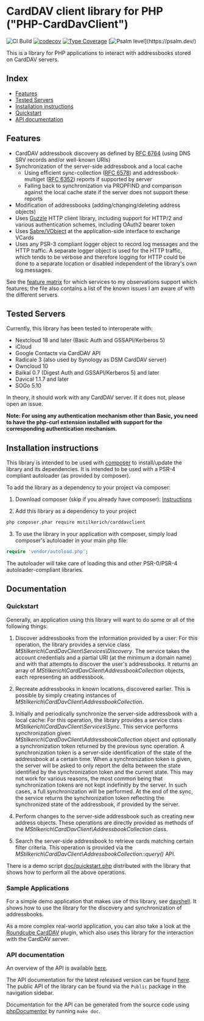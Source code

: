 # CardDAV client library for PHP ("PHP-CardDavClient")
![CI Build](https://github.com/mstilkerich/carddavclient/workflows/CI%20Build/badge.svg)
[![codecov](https://codecov.io/gh/mstilkerich/carddavclient/branch/master/graph/badge.svg)](https://codecov.io/gh/mstilkerich/carddavclient/branch/master)
[![Type Coverage](https://shepherd.dev/github/mstilkerich/carddavclient/coverage.svg)](https://shepherd.dev/github/mstilkerich/carddavclient)
[![Psalm level](https://shepherd.dev/github/mstilkerich/carddavclient/level.svg?)](https://psalm.dev/)


This is a library for PHP applications to interact with addressbooks stored on CardDAV servers.

## Index

- [Features](#features)
- [Tested Servers](#tested-servers)
- [Installation instructions](#installation-instructions)
- [Quickstart](#quickstart)
- [API documentation](#api-documentation)

## Features

- CardDAV addressbook discovery as defined by [RFC 6764](https://tools.ietf.org/html/rfc6764) (using DNS SRV records
  and/or well-known URIs)
- Synchronization of the server-side addressbook and a local cache
  - Using efficient sync-collection ([RFC 6578](https://tools.ietf.org/html/rfc6578)) and addressbook-multiget
    ([RFC 6352](https://tools.ietf.org/html/rfc6352)) reports if supported by server
  - Falling back to synchronization via PROPFIND and comparison against the local cache state if the server does not
    support these reports
- Modification of addressbooks (adding/changing/deleting address objects)
- Uses [Guzzle](https://github.com/guzzle/guzzle) HTTP client library, including support for HTTP/2 and various
  authentication schemes, including OAuth2 bearer token
- Uses [Sabre/VObject](https://github.com/sabre-io/vobject) at the application-side interface to exchange VCards
- Uses any PSR-3 compliant logger object to record log messages and the HTTP traffic. A separate logger object is used
  for the HTTP traffic, which tends to be verbose and therefore logging for HTTP could be done to a separate location or
  disabled independent of the library's own log messages.

See the [feature matrix](doc/QUIRKS.md) for which services to my observations support which features; the file also
contains a list of the known issues I am aware of with the different servers.

## Tested Servers

Currently, this library has been tested to interoperate with:

* Nextcloud 18 and later (Basic Auth and GSSAPI/Kerberos 5)
* iCloud
* Google Contacts via CardDAV API
* Radicale 3 (also used by Synology as DSM CardDAV server)
* Owncloud 10
* Baïkal 0.7 (Digest Auth and GSSAPI/Kerberos 5) and later
* Davical 1.1.7 and later
* SOGo 5.10

In theory, it should work with any CardDAV server. If it does not, please open an issue.

__Note: For using any authentication mechanism other than Basic, you need to have the php-curl extension installed with
support for the corresponding authentication mechanism.__

## Installation instructions

This library is intended to be used with [composer](https://getcomposer.org/) to install/update the library and its
dependencies. It is intended to be used with a PSR-4 compliant autoloader (as provided by composer).

To add the library as a dependency to your project via composer:

1. Download composer (skip if you already have composer): [Instructions](https://getcomposer.org/download/)

2. Add this library as a dependency to your project
```sh
php composer.phar require mstilkerich/carddavclient
```

3. To use the library in your application with composer, simply load composer's autoloader in your main php file:
```php
require 'vendor/autoload.php';
```
The autoloader will take care of loading this and other PSR-0/PSR-4 autoloader-compliant libraries.

## Documentation

### Quickstart

Generally, an application using this library will want to do some or all of the following things:

1. Discover addressbooks from the information provided by a user: For this operation, the library provides a service
   class *MStilkerich\CardDavClient\Services\Discovery*.
   The service takes the account credentials and a partial URI (at the minimum a domain name) and with that attempts to
   discover the user's addressbooks. It returns an array of *MStilkerich\CardDavClient\AddressbookCollection* objects,
   each representing an addressbook.

2. Recreate addressbooks in known locations, discovered earlier. This is possible by simply creating instances of
   *MStilkerich\CardDavClient\AddressbookCollection*.

3. Initially and periodically synchronize the server-side addressbook with a local cache: For this operation, the
   library provides a service class *MStilkerich\CardDavClient\Services\Sync*.
   This service performs synchronization given *MStilkerich\CardDavClient\AddressbookCollection* object and optionally a
   synchronization token returned by the previous sync operation. A synchronization token is a server-side
   identification of the state of the addressbook at a certain time. When a synchronization token is given, the server
   will be asked to only report the delta between the state identified by the synchronization token and the current
   state. This may not work for various reasons, the most common being that synchronization tokens are not kept
   indefinitly by the server. In such cases, a full synchronization will be performed. At the end of the sync, the
   service returns the synchronization token reflecting the synchronized state of the addressbook, if provided by the
   server.

4. Perform changes to the server-side addressbook such as creating new address objects. These operations are directly
   provided as methods of the *MStilkerich\CardDavClient\AddressbookCollection* class.

5. Search the server-side addressbook to retrieve cards matching certain filter criteria. This operation is provided via
   the *MStilkerich\CardDavClient\AddressbookCollection::query()* API.

There is a demo script [doc/quickstart.php](doc/quickstart.php) distributed with the library that shows how to perform
all the above operations.

### Sample Applications

For a simple demo application that makes use of this library, see [davshell](https://github.com/mstilkerich/davshell/).
It shows how to use the library for the discovery and synchronization of addressbooks.

As a more complex real-world application, you can also take a look at the
[Roundcube CardDAV](https://github.com/mstilkerich/rcmcarddav) plugin, which also uses this library for the interaction
with the CardDAV server.

### API documentation

An overview of the API is available [here](doc/README.md).

The API documentation for the latest released version can be found [here](https://mstilkerich.github.io/carddavclient/).
The public API of the library can be found via the `Public` package in the navigation sidebar.

Documentation for the API can be generated from the source code using [phpDocumentor](https://www.phpdoc.org/) by
running `make doc`.

<!-- vim: set ts=4 sw=4 expandtab fenc=utf8 ff=unix tw=120: -->
